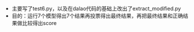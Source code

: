 * 主要写了test6.py，以及在dalao代码的基础上改出了extract_modified.py
* 目的：运行7个模型得出7个结果再投票得出最终结果，再把最终结果和正确结果做比较得出score